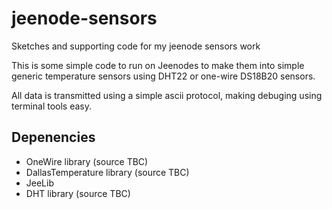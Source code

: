 jeenode-sensors
===============

Sketches and supporting code for my jeenode sensors work

This is some simple code to run on Jeenodes to make them into simple generic temperature sensors using DHT22 or one-wire DS18B20 sensors.

All data is transmitted using a simple ascii protocol, making debuging using terminal tools easy.

## Depenencies

* OneWire library (source TBC)
* DallasTemperature library (source TBC)
* JeeLib
* DHT library (source TBC)